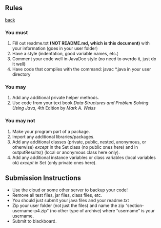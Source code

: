 ## Rules
[back](README.md)

### You must
1. Fill out readme.txt **(NOT README.md, which is this document)** with your information (goes in your user folder)
2. Have a style (indentation, good variable names, etc.)
3. Comment your code well in JavaDoc style (no need to overdo it, just do it well)
4. Have code that compiles with the command: javac *.java in your user directory

### You may 

1. Add any additional private helper methods.
2. Use code from your text book _Data Structures and Problem Solving Using Java_, 4th Edition by _Mark A. Weiss_

### You may not 
1. Make your program part of a package.
2. Import any additional libraries/packages.
3. Add any additional classes (private, public, nested, anonymous, or otherwise) _except_ in the Set class (no public ones here) and in outputResults() (local or anonymous class here only).
4. Add any additional instance variables or class variables (local variables ok) _except_ in Set (only private ones here).

## Submission Instructions
- Use the cloud or some other server to backup your code!
- Remove all test files, jar files, class files, etc.
- You should just submit your java files and your readme.txt
- Zip your user folder (not just the files) and name the zip “section-username-p4.zip” (no other type of archive) where “username” is your username.
- Submit to blackboard.
